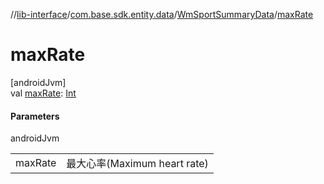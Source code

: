 //[lib-interface](../../../index.md)/[com.base.sdk.entity.data](../index.md)/[WmSportSummaryData](index.md)/[maxRate](max-rate.md)

# maxRate

[androidJvm]\
val [maxRate](max-rate.md): [Int](https://kotlinlang.org/api/latest/jvm/stdlib/kotlin/-int/index.html)

#### Parameters

androidJvm

| | |
|---|---|
| maxRate | 最大心率(Maximum heart rate) |
